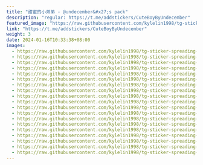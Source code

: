 ```yaml
---
title: "甜蜜的小弟弟 - @undecember&#x27;s pack"
description: "regular: https://t.me/addstickers/CuteBoyByUndecember"
featured_image: "https://raw.githubusercontent.com/kylelin1998/tg-sticker-spreading-worldwide-images/main/img/9aeb7eed-95c2-4b63-ad57-53271c20e747.jpg"
link: "https://t.me/addstickers/CuteBoyByUndecember"
weight: 3
date: 2024-01-16T10:33:38+08:00
images:
  - https://raw.githubusercontent.com/kylelin1998/tg-sticker-spreading-worldwide-images/main/img/9aeb7eed-95c2-4b63-ad57-53271c20e747.jpg
  - https://raw.githubusercontent.com/kylelin1998/tg-sticker-spreading-worldwide-images/main/img/f4ac6cef-7f68-4a11-8226-2856e4806e40.jpg
  - https://raw.githubusercontent.com/kylelin1998/tg-sticker-spreading-worldwide-images/main/img/a013f9af-e60a-4877-82ae-c5d8b86fcd92.jpg
  - https://raw.githubusercontent.com/kylelin1998/tg-sticker-spreading-worldwide-images/main/img/cd0b4777-90bd-4f9d-b1e9-19907c7106f2.jpg
  - https://raw.githubusercontent.com/kylelin1998/tg-sticker-spreading-worldwide-images/main/img/f62bd2e8-4417-4c2b-91a3-cd33208f0689.jpg
  - https://raw.githubusercontent.com/kylelin1998/tg-sticker-spreading-worldwide-images/main/img/1ba595f1-d40f-493e-b107-ae308aa1af31.jpg
  - https://raw.githubusercontent.com/kylelin1998/tg-sticker-spreading-worldwide-images/main/img/d86ded8e-318e-435b-9f0f-5e4e97420987.jpg
  - https://raw.githubusercontent.com/kylelin1998/tg-sticker-spreading-worldwide-images/main/img/e2fdc55e-45a1-4cc5-abe2-b0b3100e2789.jpg
  - https://raw.githubusercontent.com/kylelin1998/tg-sticker-spreading-worldwide-images/main/img/e9516ff3-9454-47f0-98bc-40658128efbd.jpg
  - https://raw.githubusercontent.com/kylelin1998/tg-sticker-spreading-worldwide-images/main/img/a69bf06c-9f4c-4d7b-9f9f-138082b11ccc.jpg
  - https://raw.githubusercontent.com/kylelin1998/tg-sticker-spreading-worldwide-images/main/img/0e97443e-7aa2-43b7-8da0-81b1e3374818.jpg
  - https://raw.githubusercontent.com/kylelin1998/tg-sticker-spreading-worldwide-images/main/img/e982ed16-4f4f-4973-91c8-26a5a85f01d5.jpg
  - https://raw.githubusercontent.com/kylelin1998/tg-sticker-spreading-worldwide-images/main/img/a1e4ee65-aba0-4e37-93c2-2aa82ad8884b.jpg
  - https://raw.githubusercontent.com/kylelin1998/tg-sticker-spreading-worldwide-images/main/img/453c8e9e-b2f4-4d9b-b7d8-0357d6884d2c.jpg
  - https://raw.githubusercontent.com/kylelin1998/tg-sticker-spreading-worldwide-images/main/img/8f58adfb-41de-49eb-b2dd-24ad3e7aca8d.jpg
  - https://raw.githubusercontent.com/kylelin1998/tg-sticker-spreading-worldwide-images/main/img/3d7f5a8f-43ce-434d-97f8-aba7a3dced4c.jpg
  - https://raw.githubusercontent.com/kylelin1998/tg-sticker-spreading-worldwide-images/main/img/02a65b52-6e4e-414e-a459-2204a84af201.jpg
  - https://raw.githubusercontent.com/kylelin1998/tg-sticker-spreading-worldwide-images/main/img/7ad2ea07-8574-44f9-9d3b-febc667d63d1.jpg
  - https://raw.githubusercontent.com/kylelin1998/tg-sticker-spreading-worldwide-images/main/img/1020375f-7a55-4bc2-8ec3-8b56724feaca.jpg
---
```

